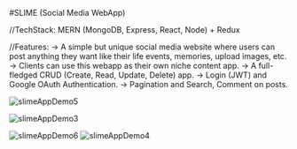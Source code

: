 #SLIME (Social Media WebApp)

//TechStack: MERN (MongoDB, Express, React, Node) + Redux

//Features:
-> A simple but unique social media website where users can post anything they want like their life events, memories, upload images, etc.
-> Clients can use this webapp as their own niche content app.
-> A full-fledged CRUD (Create, Read, Update, Delete) app.
-> Login (JWT) and Google OAuth Authentication.
-> Pagination and Search, Comment on posts.

![slimeAppDemo5](https://user-images.githubusercontent.com/61105948/166644098-cdb142e1-8fe7-4ecc-81c6-0b48bea01a76.png)

![slimeAppDemo3](https://user-images.githubusercontent.com/61105948/167268507-ade5e3d5-57d6-4e65-ac34-39c1863ba2b8.png)

![slimeAppDemo6](https://user-images.githubusercontent.com/61105948/167268380-14ca984f-ef00-42cc-99ac-11dbb75c4fe3.png)
![slimeAppDemo4](https://user-images.githubusercontent.com/61105948/166643587-dde7d2de-2667-47a5-9f78-68e0089a7198.png)
